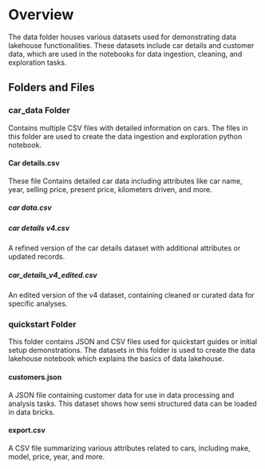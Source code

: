 
# Overview
The data folder houses various datasets used for demonstrating data lakehouse functionalities. These datasets include car details and customer data, which are used in the notebooks for data ingestion, cleaning, and exploration tasks.

## Folders and Files

### car_data Folder

Contains multiple CSV files with detailed information on cars. The files in this folder are used to create the data ingestion and exploration python notebook.

#### Car details.csv

These file Contains detailed car data including attributes like car name, year, selling price, present price, kilometers driven, and more.

##### car data.csv

##### car details v4.csv
A refined version of the car details dataset with additional attributes or updated records.

##### car_details_v4_edited.csv

An edited version of the v4 dataset, containing cleaned or curated data for specific analyses.

### quickstart Folder

This folder contains JSON and CSV files used for quickstart guides or initial setup demonstrations. The datasets in this folder is used to create the data lakehouse notebook which explains the basics of data lakehouse.

#### customers.json

A JSON file containing customer data for use in data processing and analysis tasks. This dataset shows how semi structured data can be loaded in data bricks.

#### export.csv

A CSV file summarizing various attributes related to cars, including make, model, price, year, and more.
